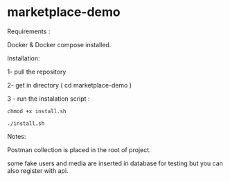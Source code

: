 # marketplace-demo

Requirements : 

Docker & Docker compose installed.


Installation:

1- pull the repository

2- get in directory ( cd marketplace-demo )

3 - run the instalation script :

    chmod +x install.sh
    
    ./install.sh

Notes:

 Postman collection is placed in the root of project.

 some fake users and media are inserted in database for testing but you can also register with api.

 

 
